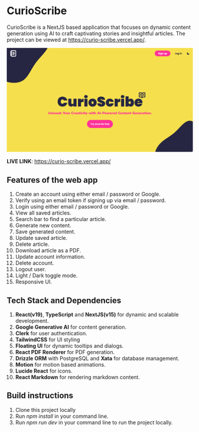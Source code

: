 # CurioScribe

CurioScribe is a NextJS based application that focuses on dynamic content generation using AI to craft captivating stories and insightful articles. The project can be viewed at https://curio-scribe.vercel.app/.

<img src="https://github.com/StellaWanja/CurioScribe-Next/blob/main/public/CurioScribe.png" />

**LIVE LINK**: https://curio-scribe.vercel.app/

## Features of the web app
1. Create an account using either email / password or Google.
2. Verify using an email token if signing up via email / password.
3. Login using either email / password or Google.
4. View all saved articles.
5. Search bar to find a particular article.
6. Generate new content.
7. Save generated content.
8. Update saved article.
9. Delete article.
10. Download article as a PDF.
11. Update account information.
12. Delete account.
13. Logout user.
14. Light / Dark toggle mode.
15. Responsive UI.

## Tech Stack and Dependencies
1. **React(v19)**, **TypeScript** and **NextJS(v15)** for dynamic and scalable development.
2. **Google Generative AI** for content generation. 
3. **Clerk** for user authentication.
4. **TailwindCSS** for UI styling
5. **Floating UI** for dynamic tooltips and dialogs.
6. **React PDF Renderer** for PDF generation.
7. **Drizzle ORM** with PostgreSQL and **Xata** for database management.
8. **Motion** for motion based animations.
9. **Lucide React** for icons.
10. **React Markdown** for rendering markdown content.

## Build instructions
1. Clone this project locally
2. Run *npm install* in your command line.
3. Run *npm run dev* in your command line to run the project locally.
